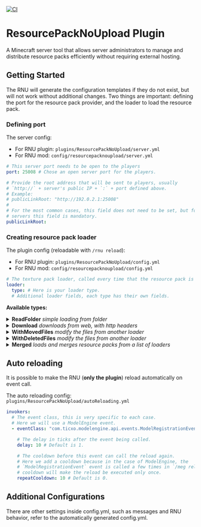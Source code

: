 [![CI](https://github.com/Robsutar/resource-pack-no-upload/actions/workflows/ci.yml/badge.svg)](https://github.com/Robsutar/resource-pack-no-upload/actions/workflows/ci.yml)

# ResourcePackNoUpload Plugin

A Minecraft server tool that allows server administrators to manage and distribute resource packs efficiently without
requiring external hosting.

## Getting Started

The RNU will generate the configuration templates if they do not
exist, but will not work without additional changes.
Two things are important: defining the port for the resource pack provider, and the loader to load the resource pack.

### Defining port

The server config:

- For RNU plugin: `plugins/ResourcePackNoUpload/server.yml`
- For RNU mod: `config/resourcepacknoupload/server.yml`

```yaml
# This server port needs to be open to the players
port: 25008 # Chose an open server port for the players.

# Provide the root address that will be sent to players, usually
# `http://` + server's public IP + `:` + port defined above.
# Example:
# publicLinkRoot: "http://192.0.2.1:25008"
# 
# For the most common cases, this field does not need to be set, but for Pterodactyl-based
# servers this field is mandatory.
publicLinkRoot:
```

### Creating resource pack loader

The plugin config (reloadable with `/rnu reload`):

- For RNU plugin: `plugins/ResourcePackNoUpload/config.yml`
- For RNU mod: `config/resourcepacknoupload/config.yml`

```yaml
# The texture pack loader, called every time that the resource pack is loaded by the RNU.
loader:
  type: # Here is your loader type.
  # Additional loader fields, each type has their own fields.
```

**Available types:**

<details>
  <summary><strong>ReadFolder</strong> <i>simple loading from folder</i></summary>
  Uses an existing folder of any provided path.

```yaml
  type: ReadFolder

  # Relative to the server root folder.
  # Is inside `Cool Folder` (for this example) the resource pack files should be.
  # Cool Folder/pack.mcmeta
  # Cool Folder/assets/minecraft...
  folder: "rnu resource pack/Cool Folder/"
```

</details>

<details>
  <summary><strong>Download</strong> <i>downloads from web, with http headers</i></summary>
  Downloads the resource pack from a link.
  At first, it would be somewhat against the RNU purpose, but this loader also
  supports http headers for the download request, allowing you to download the
  resource,  pack with private keys, which is not supported directly by the minecraft client.

```yaml
  type: Download

  # The link for the download.
  url: https://www.googleapis.com/drive/v3/files/FILE_ID?alt=media

  # Optional field, this is a list of headers, with their keys and values, Here we
  # are calling the Google API, and passing a required token to download the file.
  headers:
    - key: "Authorization"
      value: "Bearer drive_api3213xih32i9DASKxE83hd9203f1930c0ll-d1v3-t0k3n2389"
  ```

</details>

<details>
  <summary><strong>WithMovedFiles</strong> <i>modify the files from another loader</i></summary>
  Move loader provided resource pack files from a directory, to another.

```yaml
  type: WithMovedFiles

  # The folder contents to be moved. Supports unknown paths, for they use `?`.
  # For this example, the download (see more loader information below) result for
  # the loader link would be something like:
  # `Robsutar-super-cool-pack78HN3278gj32d/assets/minecraft...`
  # We will use this first folder as origin, ignoring their name.
  folder: "?/"

  # The folder destination, here we are using the resource pack root.
  destination: ""

  # This can be any loader, For this loader example we are using a release in GitHub,
  # with Fine-grained personal  access token, with reading permissions. Depending on
  # the release, the content of the resource pack can be inside another download file,
  # we use WithMovedFiles to adjust this.
  loader:
    type: Download
    url: https://api.github.com/repos/Robsutar/super-cool-pack/zipball
    headers:
      - key: "Authorization"
        value: "Bearer github_pat_uS78ih32i9DASKxE83hd9203f1930c0ll-g1t-t0k3n2389"
      - key: "Accept"
        value: "application/vnd.github.v3+json"
  ```

</details>

<details>
  <summary><strong>WithDeletedFiles</strong> <i>modify the files from another loader</i></summary>
  Ignore the files of the loader if they match with a provided path.

```yaml
  type: WithDeletedFiles

  # The path to ignored, supports glob file matching. In this example, we delete all
  # files that ends with `.md`.
  toDelete: "**.md"
  # To ignore all the files of a directory:
  # toDelete: "assets/all_inside_me_will_be_deleted/**/*"
  # To ignore a file a file:
  # toDelete: "assets/minecraft/i_will_be_deleted.txt"

  # This can be any loader, For this loader example we are using simple ReadFolder loader.
  loader:
    type: ReadFolder
    folder: "rnu resource pack/Cool Folder/"
  ```

</details>

<details>
  <summary><strong>Merged</strong> <i>loads and merges resource packs from a list of loaders</i></summary>
  Combines multiple loaders, prioritizing the first ones in the list.

```yaml
  type: Merged

  # Optional field, this is a list of paths to merge json files list entries, particularly
  # useful to merge custom model data automatically. 
  mergedJsonLists:
    - files: "assets/minecraft/models/item/**.json"
      # The numeric field used to order the json entries, in the case of custom model data,
      # entries must necessarily be ordered.
      orderBy: "predicate.custom_model_data"

  # This is a list, for each entry you need to specify the values of the desired loader.
  # See their how to configure each type in the examples above.
  # For overriding cases, loaders on the top of the list have major priority, this is,
  # their files will replace the other files.
  loaders:
    - type: ReadFolder
      folder: "rnu resource pack/Cool Folder/"
    - type: ReadFolder
      folder: "plugins/ModelEngine/resource pack/"
  ```

</details>

## Auto reloading

It is possible to make the RNU (**only the plugin**) reload automatically on event call.

The auto reloading config: `plugins/ResourcePackNoUpload/autoReloading.yml`

```yaml
invokers:
  # The event class, this is very specific to each case.
  # Here we will use a ModelEngine event.
  - eventClass: "com.ticxo.modelengine.api.events.ModelRegistrationEvent"

    # The delay in ticks after the event being called.
    delay: 10 # Default is 1.

    # The cooldown before this event can call the reload again.
    # Here we add a cooldown because in the case of ModelEngine, the
    # `ModelRegistrationEvent` event is called a few times in `/meg reload`, this
    # cooldown will make the reload be executed only once.
    repeatCooldown: 10 # Default is 0.
```

## Additional Configurations

There are other settings inside config.yml, such as messages and RNU behavior, refer to the automatically generated
config.yml.
